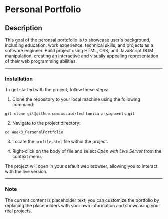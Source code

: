 # Personal Portfolio

## Description
This goal of the peronsal portofolio is to showcase user's background, including education, work experience, technical skills, and projects as a software engineer. Build project using HTML, CSS, and JavaScript DOM manipulation, creating an interactive and visually appealing representation of their web programming abilities.


---

### Installation
To get started with the project, follow these steps:
<br/>

1. Clone the repository to your local machine using the following command:
```
git clone git@github.com:xocaid/techtonica-assignments.git
```
2. Navigate to the project directory:
```
cd Week3_PersonalPortfolio
```
3. Locate the `profile.html` file within the project.

4. Right-click on the body of file and select <i>Open with Live Server</i> from the context menu.

The project will open in your default web browser, allowing you to interact with the live version.

---
### Note
The current content is placeholder text, you can customize the portfolio by replacing the placeholders with your own information and showcasing your real projects.